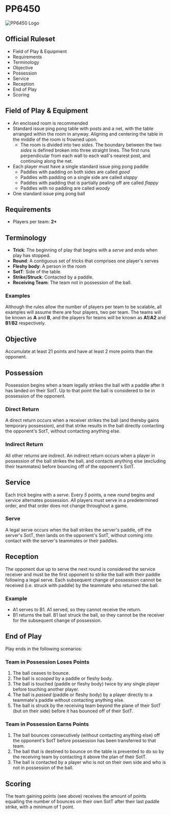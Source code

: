 # PP6450
![PP6450 Logo](http://classroomclipart.com/images/gallery/Clipart/Recreation/TN_boy-playing-table-tennis-clipart-6215.jpg)

## Official Ruleset

-   Field of Play & Equipment
-   Requirements
-   Terminology
-   Objective
-   Possession
-   Service
-   Reception
-   End of Play
-   Scoring

## Field of Play & Equipment

-   An enclosed room is recommended
-   Standard issue ping pong table with posts and a net, with the table arranged within the room in anyway. Aligning and centering the table in the middle of the room is frowned upon.
    -   The room is divided into two *sides*. The boundary between the two *sides* is defined broken into three straight lines. The first runs perpendicular from each wall to each wall's nearest post, and continuing along the net.
-   Each player must have a single standard issue ping pong paddle
    -   Paddles with padding on both sides are called *good*
    -   Paddles with padding on a single side are called *slappy*
    -   Paddles with padding that is partially pealing off are called *flappy*
    -   Paddles with no padding are called *woody*
-   One standard issue ping pong ball


## Requirements
-   Players per team: **2+**


## Terminology
-   **Trick**: The beginning of play that begins with a *serve* and ends when play has stopped.
-   **Round**: A contiguous set of *tricks* that comprises one player's serves
-   **Fleshy body**: A person in the room
-   **SotT**: Side of the table.
-   **Strike/Struck**: Contacted by a paddle.
-   **Receiving Team**: The team not in possession of the ball.

### Examples
Although the rules allow the number of players per team to be scalable, all examples will assume there are four players, two per team. The teams will be known as **A** and **B**, and the players for teams will be known as **A1**/**A2** and **B1**/**B2** respectively.


## Objective
Accumulate at least 21 points and have at least 2 more points than the opponent.


## Possession
Possession begins when a team legally strikes the ball with a paddle after it has landed on their SotT. Up to that point the ball is considered to be in possession of the opponent.

### Direct Return
A direct return occurs when a receiver strikes the ball (and thereby gains temporary possession), and that strike results in the ball directly contacting the opponent's SotT, without contacting anything else.

### Indirect Return
All other returns are indirect. An indirect return occurs when a player in possession of the ball strikes the ball, and contacts anything else (excluding their teammates) before bouncing off of the opponent's SotT.


## Service
Each *trick* begins with a *serve*. Every *5* points, a new *round* begins and service alternates possession. All players must serve in a predetermined order, and that order does not change throughout a game.

### Serve
A legal serve occurs when the ball strikes the server's paddle, off the server's SotT, then lands on the opponent's SotT, without coming into contact with the server's teammates or their paddles.


## Reception
The opponent due up to serve the next round is considered the service receiver and must be the first opponent to strike the ball with their paddle following a legal serve. Each subsequent change of possession cannot be received (i.e. struck with paddle) by the teammate who returned the ball.

### Example
-   A1 serves to B1. A1 served, so they cannot receive the return.
-   B1 returns the ball. B1 last struck the ball, so they cannot be the receiver for the subsequent change of possession.

## End of Play
Play ends in the following scenarios:

### Team in Possession Loses Points
1.  The ball ceases to bounce.
2.  The ball is *scooped* by a paddle or fleshy body.
3.  The ball is touched (paddle or fleshy body) twice by any single player before touching another player.
4.  The ball is *passed* (paddle or fleshy body) by a player directly to a teammate's paddle without contacting anything else.
5.  The ball is struck by the receiving team beyond the plane of their SotT (but on their side) before it has bounced off of their SotT.

### Team in Possession Earns Points
1.  The ball bounces consecutively (without contacting anything else) off the opponent's SotT before possession has been transferred to that team.
2.  The ball that is destined to bounce on the table is prevented to do so by the receiving team by contacting it above the plan of their SotT.
3.  The ball is contacted by a player who is not on their own side and who is not in possession of the ball.


## Scoring
The team gaining points (see above) receives the amount of points equalling the number of bounces on their own SotT after their last paddle strike, with a minimum of 1 point.
